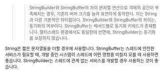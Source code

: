 >>StringBuilder와 StringBuffer의 차이
문자열 연산으로 객체의 공간이 부족해지는 경우, 기존의 버퍼 크기를 늘려 유연하게 동작한다. 이는 String과 다른 기본적인 차이점이다.
StringBuilder와 StringBuffer의 차이는, 동기화의 여부이다. StringBuffer는 메서드별로 동기화 키워드가 존재합니다.
멀티스레드 환경에서도 동일한데 반면에, StringBuilder는 동기화를 보장하지 않습니다.

String은 짧은 문자열들을 더할 경우에 사용합니다.
StringBuffer는 스레드에 안전한 서비스가 필요할 때, 개발 중인 시스템이 스레드에 어떤 영향을 미칠지 모를 때 사용하면 좋습니다.
StringBuilder는 스레드에 관계 없는 서비스를 개발할 경우 사용하는 것이 좋습니다.